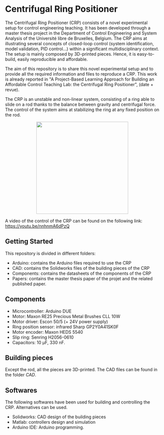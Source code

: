 # Centrifugal Ring Positioner

The Centrifugal Ring Positioner (CRP) consists of a novel experimental setup for control engineering teaching. 
It has been developed through a master thesis project in the Department of Control Engineering and System Analysis of the Université libre de Bruxelles, Belgium.
The CRP aims at illustrating several concepts of closed-loop control (system identification, model validation, PID control...) within a significant
multidisciplinary context. The setup is mainly composed by 3D-printed pieces. Hence, it is easy-to-build, easily reproducible and affordable.

The aim of this repository is to share this novel experimental setup and to provide all the required information and files to reproduce a CRP. 
This work is already reported in "A Project-Based Learning Approach for Building an Affordable Control Teaching Lab: the Centrifugal Ring Positioner", (date + revue).

The CRP is an unstable and non-linear system, consisting of a ring able to slide on a rod thanks to the balance between gravity and centrifugal force. The control of the system aims at stabilizing the ring at any fixed position on the rod.

<p align="center"><img src="https://user-images.githubusercontent.com/88432741/128845997-de1a78d8-3a76-4689-8fee-f60a324d0faf.jpg" width="300" height="300">

A video of the control of the CRP can be found on the following link:
https://youtu.be/nnhnmA6dPzQ 

## Getting Started
This repository is divided in different folders:
* Arduino: contains the Arduino files required to use the CRP
* CAD: contains the Solidworks files of the building pieces of the CRP
* Components: contains the datasheets of the components of the CRP
* Papers: contains the master thesis paper of the projet and the related published paper.

## Components
* Microcontroller: Arduino DUE
* Motor: Maxon RE25 Precious Metal Brushes CLL 10W
* Motor driver: Escon 50/5 (+ 24V power supply)
* Ring position sensor: infrared Sharp GP2Y0A41SK0F
* Motor encoder:  Maxon HEDS 5540
* Slip ring: Senring H2056-0610
* Capacitors: 10 μF, 330 nF.
  
## Building pieces
Except the rod, all the pieces are 3D-printed. The CAD files can be found in the folder _CAD_.

## Softwares
The following softwares have been used for building and controlling the CRP. Alternatives can be used.
* Solidworks: CAD design of the building pieces
* Matlab: controllers design and simulation
* Arduino IDE: Arduino programming.
